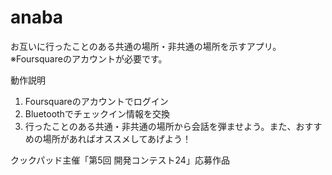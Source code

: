 anaba
=====
お互いに行ったことのある共通の場所・非共通の場所を示すアプリ。
※Foursquareのアカウントが必要です。

動作説明
1. Foursquareのアカウントでログイン
2. Bluetoothでチェックイン情報を交換
3. 行ったことのある共通・非共通の場所から会話を弾ませよう。また、おすすめの場所があればオススメしてあげよう！

クックパッド主催「第5回 開発コンテスト24」応募作品
